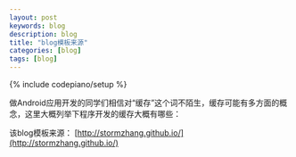```yaml
---
layout: post
keywords: blog
description: blog
title: "blog模板来源"
categories: [blog]
tags: [blog]
---
```

{% include codepiano/setup %}

做Android应用开发的同学们相信对“缓存”这个词不陌生，缓存可能有多方面的概念，这里大概列举下程序开发的缓存大概有哪些：


该blog模板来源： [http://stormzhang.github.io/](http://stormzhang.github.io/)

